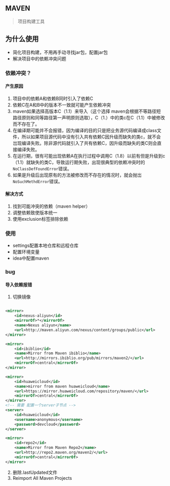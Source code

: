 ## MAVEN
> 项目构建工具

## 为什么使用
* 简化项目构建，不用再手动寻找jar包，配置jar包
* 解决项目中的依赖冲突问题

### 依赖冲突？
#### 产生原因
1. 项目中的依赖A和依赖B同时引入了依赖C
2. 依赖C在A和B中的版本不一致就可能产生依赖冲突
3. maven如果选择高版本C（1.1）来导入（这个选择 maven会根据不等路径短路径原则和同等路径第一声明原则选取），C（1.）中的类c在C（1.1）中被修改而不存在了。
4. 在编译期可能并不会报错，因为编译的目的只是把业务源代码编译成class文件，所以如果项目源代码中没有引入共有依赖C因升级而缺失的类c，就不会岀现编译失败。除非源代码就引入了共有依赖C，因升级而缺失的类C则会直接编译失败。
5. 在运行期，很有可能出现依赖A在执行过程中调用C（1.8）以前有但是升级到c（1.1）就缺失的类C，导致运行期失败，出现很典型的依赖冲突时的`NoClassDefFoundError`错误。
6. 如果是升级后出现原有的方法被修改而不存在的情况时，就会抛岀`NoSuchMethdError`错误。


#### 解决方式
1. 找到可能冲突的依赖（maven helper）
2. 调整依赖致使版本统一
3. 使用exclusion标签排除依赖
### 使用
* settings配置本地仓库和远程仓库
* 配置环境变量
* idea中配置maven

### bug

#### 导入依赖报错

1. 切换镜像

```xml

<mirror>	
    <id>nexus-aliyun</id>	
    <mirrorOf>*</mirrorOf>	
    <name>Nexus aliyun</name>	
    <url>http://maven.aliyun.com/nexus/content/groups/public</url>	
</mirror>

<mirror>
    <id>ibiblio</id>
    <name>Mirror from Maven ibiblio</name>
    <url>http://mirrors.ibiblio.org/pub/mirrors/maven2/</url>
    <mirrorOf>central</mirrorOf>
</mirror>

<mirror>
    <id>huaweicloud</id>
    <name>mirror from maven huaweicloud</name>
    <url>https://mirror.huaweicloud.com/repository/maven/</url>
    <mirrorOf>central</mirrorOf>
</mirror>
<!-- 需要 配置一个server子节点 -->
<server>
    <id>huaweicloud</id>
    <username>anonymous</username>
    <password>devcloud</password>
</server>

<mirror>
    <id>repo2</id>
    <name>Mirror from Maven Repo2</name>
    <url>http://repo2.maven.org/maven2/</url>
    <mirrorOf>central</mirrorOf>
</mirror>

```

2. 删除.lastUpdated文件
3. Reimport All Maven Projects
